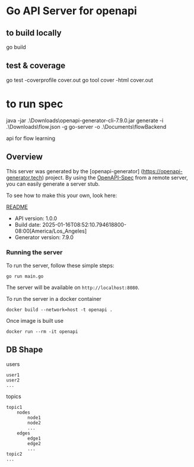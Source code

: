 # Go API Server for openapi

## to build locally
go build

## test & coverage
go test -coverprofile cover.out
go tool cover -html cover.out

# to run spec 
java -jar .\Downloads\openapi-generator-cli-7.9.0.jar generate -i .\Downloads\flow.json -g go-server -o .\Documents\flowBackend

api for flow learning

## Overview
This server was generated by the [openapi-generator]
(https://openapi-generator.tech) project.
By using the [OpenAPI-Spec](https://github.com/OAI/OpenAPI-Specification) from a remote server, you can easily generate a server stub.

To see how to make this your own, look here:

[README](https://openapi-generator.tech)

- API version: 1.0.0
- Build date: 2025-01-16T08:52:10.794618800-08:00[America/Los_Angeles]
- Generator version: 7.9.0

### Running the server
To run the server, follow these simple steps:

```
go run main.go
```

The server will be available on `http://localhost:8080`.

To run the server in a docker container
```
docker build --network=host -t openapi .
```

Once image is built use
```
docker run --rm -it openapi
```

## DB Shape
users
    
    user1
    user2
    ...
topics
    
    topic1
        nodes
            node1
            node2
            ...
        edges
            edge1
            edge2
            ...
    topic2
    ...
